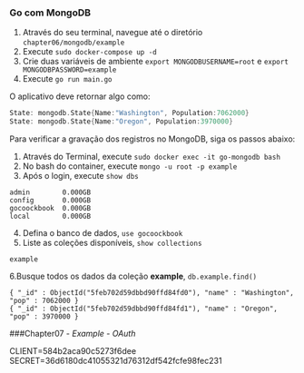 
### Go com MongoDB
1. Através do seu terminal, navegue até o diretório ```chapter06/mongodb/example```
2. Execute ```sudo docker-compose up -d```
3. Crie duas variáveis de ambiente ```export MONGODBUSERNAME=root``` e ```export MONGODBPASSWORD=example```
4. Execute ```go run main.go```

O aplicativo deve retornar algo como:
 ```go
State: mongodb.State{Name:"Washington", Population:7062000}
State: mongodb.State{Name:"Oregon", Population:3970000}
 ```
 Para verificar a gravação dos registros no MongoDB, siga os passos abaixo:

1. Através do Terminal, execute ```sudo docker exec -it go-mongodb bash```
2. No bash do container, execute ```mongo -u root -p example```
3. Após o login, execute ```show dbs```

```mongo
admin        0.000GB
config       0.000GB
gocoockbook  0.000GB
local        0.000GB
```
4. Defina o banco de dados, ```use gocoockbook```
5. Liste as coleções disponíveis, ```show collections```

```mongo
example
```
6.Busque todos os dados da coleção **example**, ```db.example.find()```

```mongo
{ "_id" : ObjectId("5feb702d59dbbd90ffd84fd0"), "name" : "Washington", "pop" : 7062000 }
{ "_id" : ObjectId("5feb702d59dbbd90ffd84fd1"), "name" : "Oregon", "pop" : 3970000 }
``` 

###Chapter07 - _Example - OAuth_

CLIENT=584b2aca90c5273f6dee
SECRET=36d6180dc41055321d76312df542fcfe98fec231